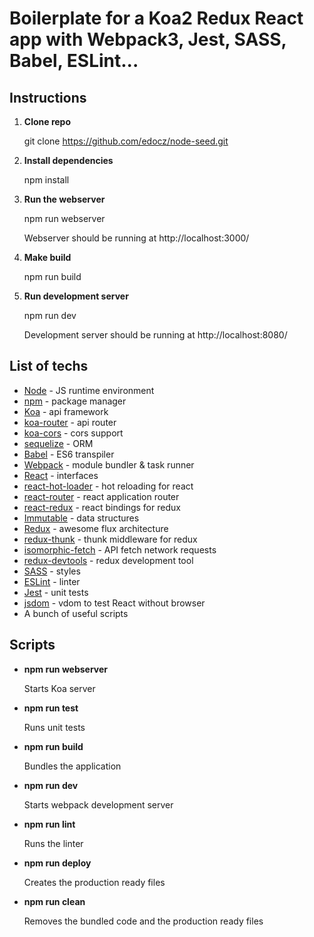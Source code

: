 # Boilerplate for a Koa2 Redux React app with Webpack3, Jest, SASS, Babel, ESLint...

## Instructions

1. **Clone repo**

    git clone https://github.com/edocz/node-seed.git

2. **Install dependencies**

    npm install

3. **Run the webserver**

    npm run webserver

    Webserver should be running at http://localhost:3000/

4. **Make build**

   npm run build

5. **Run development server**

   npm run dev

   Development server should be running at http://localhost:8080/

## List of techs

- [Node](https://nodejs.org/en/) - JS runtime environment
- [npm](https://www.npmjs.com/) - package manager
- [Koa](http://koajs.com/) - api framework
- [koa-router](https://github.com/alexmingoia/koa-router) - api router
- [koa-cors](https://github.com/koajs/cors) - cors support
- [sequelize](http://docs.sequelizejs.com) - ORM
- [Babel](https://babeljs.io/) - ES6 transpiler
- [Webpack](https://webpack.github.io/) - module bundler & task runner
- [React](https://facebook.github.io/react/) - interfaces
- [react-hot-loader](https://github.com/gaearon/react-hot-loader) - hot reloading for react
- [react-router](https://github.com/rackt/react-router) - react application router
- [react-redux](https://github.com/rackt/react-redux) - react bindings for redux
- [Immutable](https://github.com/facebook/immutable-js) - data structures
- [Redux](https://github.com/rackt/redux) - awesome flux architecture
- [redux-thunk](https://github.com/gaearon/redux-thunk) - thunk middleware for redux
- [isomorphic-fetch](https://github.com/matthew-andrews/isomorphic-fetch) - API fetch network requests
- [redux-devtools](https://github.com/gaearon/redux-devtools) - redux development tool
- [SASS](http://sass-lang.com/) - styles
- [ESLint](http://eslint.org/) - linter
- [Jest](https://facebook.github.io/jest/) - unit tests
- [jsdom](https://github.com/tmpvar/jsdom) - vdom to test React without browser
- A bunch of useful scripts

## Scripts
- **npm run webserver**

     Starts Koa server

- **npm run test**

     Runs unit tests

- **npm run build**

     Bundles the application

- **npm run dev**

     Starts webpack development server

- **npm run lint**

     Runs the linter

- **npm run deploy**

     Creates the production ready files

- **npm run clean**

    Removes the bundled code and the production ready files
